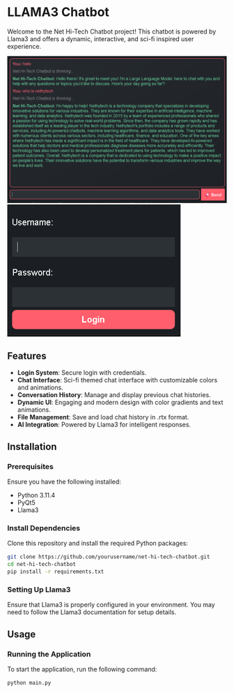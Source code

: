 # LLAMA3 Chatbot

Welcome to the Net Hi-Tech Chatbot project! This chatbot is powered by Llama3 and offers a dynamic, interactive, and sci-fi inspired user experience.

![Screenshort](https://github.com/AnubhavChaturvedi-GitHub/LLAMA3-Chatbot/blob/main/Screenshot%202024-08-11%20132203.png)
![Screenshort](https://github.com/AnubhavChaturvedi-GitHub/LLAMA3-Chatbot/blob/main/Screenshot%202024-08-11%20132115.png)

## Features

- **Login System**: Secure login with credentials.
- **Chat Interface**: Sci-fi themed chat interface with customizable colors and animations.
- **Conversation History**: Manage and display previous chat histories.
- **Dynamic UI**: Engaging and modern design with color gradients and text animations.
- **File Management**: Save and load chat history in .rtx format.
- **AI Integration**: Powered by Llama3 for intelligent responses.

## Installation

### Prerequisites

Ensure you have the following installed:
- Python 3.11.4
- PyQt5
- Llama3

### Install Dependencies

Clone this repository and install the required Python packages:

```bash
git clone https://github.com/yourusername/net-hi-tech-chatbot.git
cd net-hi-tech-chatbot
pip install -r requirements.txt
```

### Setting Up Llama3

Ensure that Llama3 is properly configured in your environment. You may need to follow the Llama3 documentation for setup details.

## Usage

### Running the Application

To start the application, run the following command:

```bash
python main.py
```
